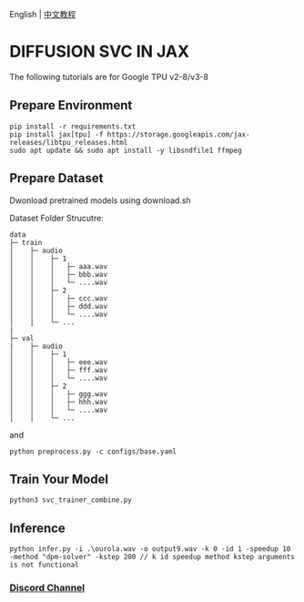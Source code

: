 English | [中文教程](README_zh_cn.md)
# DIFFUSION SVC IN JAX
The following tutorials are for Google TPU v2-8/v3-8

## Prepare Environment
	pip install -r requirements.txt
	pip install jax[tpu] -f https://storage.googleapis.com/jax-releases/libtpu_releases.html
	sudo apt update && sudo apt install -y libsndfile1 ffmpeg
## Prepare Dataset
Dwonload pretrained models using download.sh

Dataset Folder Strucutre:
```
data
├─ train
│    ├─ audio
│    │    ├─ 1
│    │    │   ├─ aaa.wav
│    │    │   ├─ bbb.wav
│    │    │   └─ ....wav
│    │    ├─ 2
│    │    │   ├─ ccc.wav
│    │    │   ├─ ddd.wav
│    │    │   └─ ....wav
│    │    └─ ...
|
├─ val
|    ├─ audio
│    │    ├─ 1
│    │    │   ├─ eee.wav
│    │    │   ├─ fff.wav
│    │    │   └─ ....wav
│    │    ├─ 2
│    │    │   ├─ ggg.wav
│    │    │   ├─ hhh.wav
│    │    │   └─ ....wav
│    │    └─ ...
```
and
```
python preprocess.py -c configs/base.yaml
```
## Train Your Model
	python3 svc_trainer_combine.py
## Inference
	python infer.py -i .\ourola.wav -o output9.wav -k 0 -id 1 -speedup 10 -method "dpm-solver" -kstep 200 // k id speedup method kstep arguments is not functional
### [Discord Channel](https://discord.gg/mrGUhMVWUM)